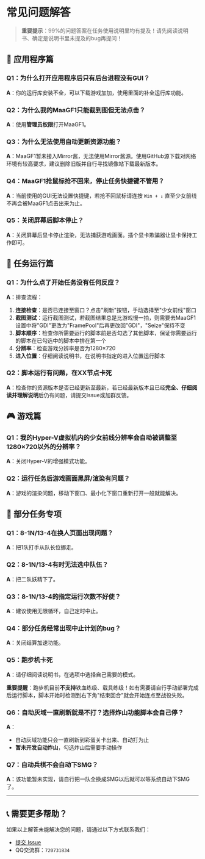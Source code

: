 # 常见问题解答

> **重要提示**：99%的问题答案在任务使用说明里均有提及！请先阅读说明书、确定是说明书里未提及的bug再提问！

## 📱 应用程序篇

### Q1：为什么打开应用程序后只有后台进程没有GUI？

**A**：你的运行库安装不全，可以下载游戏加加，使用里面的补全运行库功能。

### Q2：为什么我的MaaGF1只能截到图但无法点击？

**A**：使用**管理员权限**打开MaaGF1。

### Q3：为什么无法使用自动更新资源功能？

**A**：MaaGF1暂未接入Mirror酱，无法使用Mirror酱源。使用GitHub源下载对网络环境有较高要求，建议删除旧版并自行寻找镜像站下载最新版本。

### Q4：MaaGF1抢鼠标抢不回来，停止任务快捷键不管用？

**A**：当前使用的GUI无法设置快捷键，若抢不回鼠标请连按 `Win + ↓` 直至少女前线不再会被MaaGF1点击出来为止。

### Q5：关闭屏幕后脚本停止？

**A**：关闭屏幕后显卡停止渲染，无法捕获游戏画面。插个显卡欺骗器让显卡保持工作即可。

## 🎯 任务运行篇

### Q1：为什么点了开始任务没有任何反应？

**A**：排查流程：

1. **连接检查**：是否已连接至窗口？点击"刷新"按钮，手动选择至"少女前线"窗口
2. **截图测试**：运行截图测试，若截图结果总是比游戏慢一拍，则需要去MaaGF1设置中将"GDI"更改为"FramePool"后再更改回"GDI"，"Seize"保持不变
3. **脚本顺序**：检查你所需要运行的脚本前是否勾选了其他脚本，保证你需要运行的脚本在已勾选中的脚本中排在第一个
4. **分辨率**：检查游戏分辨率是否为1280×720
5. **进入位置**：仔细阅读说明书，在说明书指定的进入位置运行脚本

### Q2：脚本运行有问题，在XX节点卡死

**A**：检查你的资源版本是否已经更新至最新，若已经最新版本且已经**完全、仔细阅读并理解说明**后仍有问题，请提交Issue或加群反馈。

## 🎮 游戏篇

### Q1：我的Hyper-V虚拟机内的少女前线分辨率会自动被调整至1280×720以外的分辨率？

**A**：关闭Hyper-V的增强模式功能。

### Q2：运行任务后游戏画面黑屏/渲染有问题？

**A**：游戏的渲染问题，移动下窗口、最小化下窗口重新打开一般就能解决。

## 🔧 部分任务专项

### Q1：8-1N/13-4在换人页面出现问题？

**A**：把1队打手从队长位挪走。

### Q2：8-1N/13-4有时无法选中队伍？

**A**：把二队妖精下了。

### Q3：8-1N/13-4的指定运行次数不好使？

**A**：建议使用无限循环，自己定时中止。

### Q4：部分任务经常出现中止计划的bug？

**A**：关闭结算加速功能。

### Q5：跑步机卡死

**A**：请仔细阅读说明书，在选项中选择自己需要的模式。

**重要提醒**：跑步机目前**不支持**铁血练级、载具练级！如有需要请自行手动部署完成后运行脚本，脚本开始时检测到右下角"结束回合"就会开始连点至战役失败。

### Q6：自动灰域一直刷新就是不打？选择炸山功能脚本会自己停？

**A**：

- 自动灰域功能只会一直刷新到彩蛋关卡出来、自动打为止
- **暂未开发自动炸山**，勾选炸山后需要手动操作

### Q7：自动兵棋不会自动下SMG？

**A**：该功能暂未实现，请自行把一队全换成SMG以后就可以等系统自动下SMG了。

---

## 📞 需要更多帮助？

如果以上解答未能解决您的问题，请通过以下方式联系我们：

- [提交 Issue](https://github.com/LeonNagant/MaaGF1_Test/issues)
- QQ交流群：`720731834`
